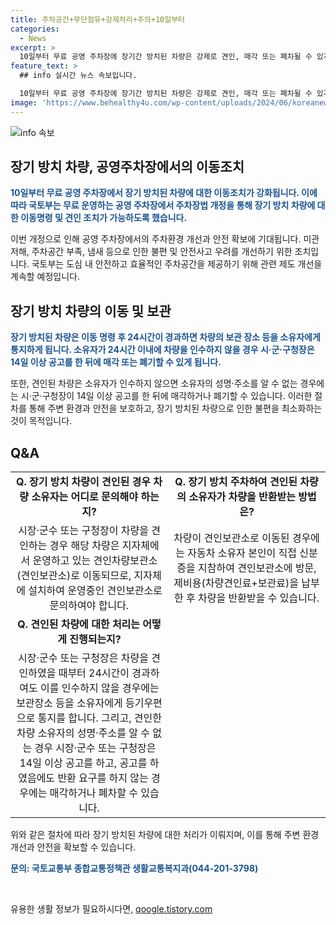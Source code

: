 ```yaml
---
title: 주차공간+무단점유+강제처리+주의+10일부터
categories:
  - News
excerpt: >
  10일부터 무료 공영 주차장에 장기간 방치된 차량은 강제로 견인, 매각 또는 폐차될 수 있게 된다. 국토부는 주차장법 개정으로 1개월 이상 방치된 차량에 대해 이동명령 및 견인 가능하도록 했다. 이에 대한 국토부의 설명과 Q&A 내용은 소유자들이 어떻게 처리될지에 대한 안내를 포함하고 있다. 무단으로 방치된 차량으로 인한 공간 부족, 미관 저해, 안전사고 우려 등을 줄이고, 주차장 이용 환경개선과 안전 확보에 도움이 될 것으로 기대된다.
feature_text: >
  ## info 실시간 뉴스 속보입니다.

  10일부터 무료 공영 주차장에 장기간 방치된 차량은 강제로 견인, 매각 또는 폐차될 수 있게 된다. 국토부는 주차장법 개정으로 1개월 이상 방치된 차량에 대해 이동명령 및 견인 가능하도록 했다. 이에 대한 국토부의 설명과 Q&A 내용은 소유자들이 어떻게 처리될지에 대한 안내를 포함하고 있다. 무단으로 방치된 차량으로 인한 공간 부족, 미관 저해, 안전사고 우려 등을 줄이고, 주차장 이용 환경개선과 안전 확보에 도움이 될 것으로 기대된다.
image: 'https://www.behealthy4u.com/wp-content/uploads/2024/06/koreanews.jpg'
---
```


<p><img src="https://www.behealthy4u.com/wp-content/uploads/2024/06/koreanews.jpg" alt="info 속보" /></p>

<h2 data-ke-size="size26">장기 방치 차량, 공영주차장에서의 이동조치</h2>

<p data-ke-size="size16"><b><span style="color: #1a5490;">10일부터 무료 공영 주차장에서 장기 방치된 차량에 대한 이동조치가 강화됩니다. 이에 따라 국토부는 무료 운영하는 공영 주차장에서 주차장법 개정을 통해 장기 방치 차량에 대한 이동명령 및 견인 조치가 가능하도록 했습니다.</span></b></p>

<p data-ke-size="size16">이번 개정으로 인해 공영 주차장에서의 주차환경 개선과 안전 확보에 기대됩니다. 미관 저해, 주차공간 부족, 냄새 등으로 인한 불편 및 안전사고 우려를 개선하기 위한 조치입니다. 국토부는 도심 내 안전하고 효율적인 주차공간을 제공하기 위해 관련 제도 개선을 계속할 예정입니다.</p>

<h2 data-ke-size="size26">장기 방치 차량의 이동 및 보관</h2>

<p data-ke-size="size16"><b><span style="color: #1a5490;">장기 방치된 차량은 이동 명령 후 24시간이 경과하면 차량의 보관 장소 등을 소유자에게 통지하게 됩니다. 소유자가 24시간 이내에 차량을 인수하지 않을 경우 시·군·구청장은 14일 이상 공고를 한 뒤에 매각 또는 폐기할 수 있게 됩니다.</span></b></p>

<p data-ke-size="size16">또한, 견인된 차량은 소유자가 인수하지 않으면 소유자의 성명·주소를 알 수 없는 경우에는 시·군·구청장이 14일 이상 공고를 한 뒤에 매각하거나 폐기할 수 있습니다. 이러한 절차를 통해 주변 환경과 안전을 보호하고, 장기 방치된 차량으로 인한 불편을 최소화하는 것이 목적입니다.</p>

<h2 data-ke-size="size26">Q&A</h2>

<table>
  <colgroup>
    <col width="50%">
    <col width="50%">
  </colgroup>
  <tr>
    <td style="text-align: center; height: 17px;"><b>Q. 장기 방치 차량이 견인된 경우 차량 소유자는 어디로 문의해야 하는지?</b></td>
    <td style="text-align: center; height: 17px;"><b>Q. 장기 방치 주차하여 견인된 차량의 소유자가 차량을 반환받는 방법은?</b></td>
  </tr>
  <tr>
    <td style="text-align: center; height: 17px;">시장·군수 또는 구청장이 차량을 견인하는 경우 해당 차량은 지자체에서 운영하고 있는 견인차량보관소(견인보관소)로 이동되므로, 지자체에 설치하여 운영중인 견인보관소로 문의하여야 합니다.</td>
    <td style="text-align: center; height: 17px;">차량이 견인보관소로 이동된 경우에는 자동차 소유자 본인이 직접 신분증을 지참하여 견인보관소에 방문, 제비용(차량견인료+보관료)을 납부한 후 차량을 반환받을 수 있습니다.</td>
  </tr>
  <tr>
    <td style="text-align: center; height: 17px;"><b>Q. 견인된 차량에 대한 처리는 어떻게 진행되는지?</b></td>
    <td style="text-align: center; height: 17px;"></td>
  </tr>
  <tr>
    <td style="text-align: center; height: 17px;">시장·군수 또는 구청장은 차량을 견인하였을 때부터 24시간이 경과하여도 이를 인수하지 않을 경우에는 보관장소 등을 소유자에게 등기우편으로 통지를 합니다. 그리고, 견인한 차량 소유자의 성명·주소를 알 수 없는 경우 시장·군수 또는 구청장은 14일 이상 공고를 하고, 공고를 하였음에도 반환 요구를 하지 않는 경우에는 매각하거나 폐차할 수 있습니다.</td>
    <td style="text-align: center; height: 17px;"></td>
  </tr>
</table>

<p data-ke-size="size16">위와 같은 절차에 따라 장기 방치된 차량에 대한 처리가 이뤄지며, 이를 통해 주변 환경 개선과 안전을 확보할 수 있습니다.</p>

<p data-ke-size="size16"><b><span style="color: #1a5490;">문의: 국토교통부 종합교통정책관 생활교통복지과(044-201-3798)</span></b></p>

<p data-ke-size="size16">&nbsp;</p>
유용한 생활 정보가 필요하시다면, <a href="https://qoogle.tistory.com" rel="dofollow">qoogle.tistory.com</a>


